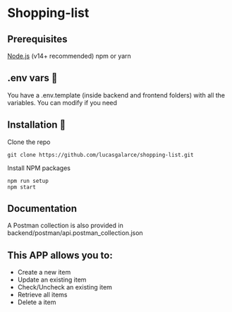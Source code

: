 # Shopping-list

## Prerequisites

[Node.js](https://nodejs.org/es/) (v14+ recommended)
npm or yarn

## .env vars 🔧

You have a .env.template (inside backend and frontend folders) with all the variables. You can modify if you need

## Installation 🔧

Clone the repo

```
git clone https://github.com/lucasgalarce/shopping-list.git
```

Install NPM packages

```
npm run setup
npm start
```

## Documentation

A Postman collection is also provided in backend/postman/api.postman_collection.json

## This APP allows you to:

- Create a new item
- Update an existing item
- Check/Uncheck an existing item
- Retrieve all items
- Delete a item
